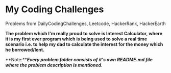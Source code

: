 # My Coding Challenges
Problems from DailyCodingChallenges, Leetcode, HackerRank, HackerEarth

**The problem which I'm really proud to solve is Interest Calculator, where it is my first ever program which is being used to solve a real time scenario i.e. to help my dad to calculate the interest for the money which he borrowed/lent.**

**Note:*****Every problem folder consists of it's own README.md file where the problem description is mentioned.***
